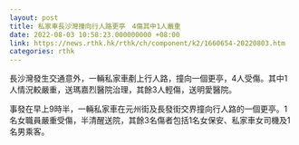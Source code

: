 ```yaml
---
layout: post
title: 私家車長沙灣撞向行人路更亭　4傷其中1人嚴重
date: 2022-08-03 10:58:23.000000000 +08:00
link: https://news.rthk.hk/rthk/ch/component/k2/1660654-20220803.htm
categories: rthk
---
```


長沙灣發生交通意外，一輛私家車剷上行人路，撞向一個更亭，4人受傷。其中1人情況較嚴重，送瑪嘉烈醫院治理，其餘3人輕傷，送明愛醫院。

事發在早上9時半，一輛私家車在元州街及長發街交界撞向行人路的一個更亭。1名女職員嚴重受傷，半清醒送院，其餘3名傷者包括1名女保安、私家車女司機及1名男乘客。
